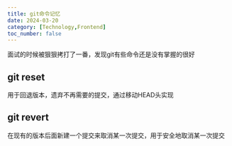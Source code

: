 ```yaml
---
title: git命令记忆
date: 2024-03-20
category: [Technology,Frontend]
toc_number: false
---
```


面试的时候被狠狠拷打了一番，发现git有些命令还是没有掌握的很好

## git reset

用于回退版本，遗弃不再需要的提交，通过移动HEAD头实现

## git revert

在现有的版本后面新建一个提交来取消某一次提交，用于安全地取消某一次提交